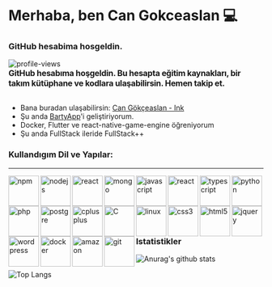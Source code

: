# Merhaba, ben Can Gokceaslan 💻
### GitHub hesabima hosgeldin.

![profile-views](https://komarev.com/ghpvc/?username=cangokceaslan&color=brightgreen)

<div style="display:flex; flex-direction:row;text-align-vertical:center;justify-content:center;align-items:center;margin-top:-30px">

<div style="flex:5;font-weight:bold;font-size:16px;letter-spacing:-0.32px;text-align-vertical:center !important;justify-content:center;align-items:center;">

GitHub hesabıma hoşgeldin. Bu hesapta eğitim kaynakları, bir takım kütüphane ve kodlara ulaşabilirsin. Hemen takip et.

</div>
</div>

- Bana buradan ulaşabilirsin: [Can Gökçeaslan - Ink](https://ink.cangokceaslan.com)
- Şu anda <a target="__blank" href="https://www.linkedin.com/company/bartyappcorporate/">BartyApp</a>'i geliştiriyorum.
- Docker, Flutter ve react-native-game-engine öğreniyorum
- Şu anda FullStack ileride FullStack++

<h3>
Kullandıgım Dil ve Yapılar:
</h3>
<hr />

<img align="left" alt="npm" width="60px" src="https://icongr.am/devicon/npm-original-wordmark.svg?size=60&color=currentColor" target="_blank" />

<img align="left" alt="nodejs" width="60px" src="https://icongr.am/devicon/nodejs-original.svg?size=60&color=currentColor" target="_blank" />

<img align="left" alt="react" width="60px" src="https://icongr.am/devicon/express-original.svg?size=60&color=currentColor" target="_blank" />

<img align="left" alt="mongo" width="60px" src="https://icongr.am/devicon/mongodb-original.svg?size=60&color=currentColor" target="_blank" />

<img align="left" alt="javascript" width="60px" src="https://icongr.am/devicon/javascript-original.svg?size=60&color=currentColor" target="_blank" />

<img align="left" alt="react" width="60px" src="https://icongr.am/devicon/react-original-wordmark.svg?size=60&color=currentColor" target="_blank" />

<img align="left" alt="typescript" width="60px" src="https://icongr.am/devicon/typescript-original.svg?size=60&color=currentColor" target="_blank" />

<img align="left" alt="python" width="60px" src="https://icongr.am/devicon/python-original.svg?size=60&color=currentColor" target="_blank" />

<img align="left" alt="php" width="60px" src="https://icongr.am/devicon/php-original.svg?size=60&color=currentColor" target="_blank" />

<img align="left" alt="postgre" width="60px" src="https://icongr.am/devicon/mysql-original.svg?size=60&color=currentColor" target="_blank" />

<img align="left" alt="cplusplus" width="60px" src="https://icongr.am/devicon/cplusplus-original.svg?size=60&color=currentColor" target="_blank" />

<img align="left" alt="C" width="60px" src="https://icongr.am/devicon/c-original.svg?size=60&color=currentColor" target="_blank" />

<img align="left" alt="linux" width="60px" src="https://icongr.am/devicon/linux-original.svg?size=60&color=currentColor" target="_blank" />

<img align="left" alt="css3" width="60px" src="https://icongr.am/devicon/css3-original.svg?size=128&color=currentColor" target="_blank" />

<img align="left" alt="html5" width="60px" src="https://icongr.am/devicon/html5-original.svg?size=128&color=currentColor" target="_blank" />

<img align="left" alt="jquery" width="60px" src="https://icongr.am/devicon/jquery-original.svg?size=128&color=currentColor" target="_blank" />

<img align="left" alt="wordpress" width="60px" src="https://icongr.am/devicon/wordpress-original.svg?size=128&color=currentColor" target="_blank" />

<img align="left" alt="docker" width="60px" src="https://icongr.am/devicon/android-original.svg?size=128&color=currentColor" target="_blank" />
  
<img align="left" alt="amazon" width="60px" src="https://icongr.am/devicon/amazonwebservices-original-wordmark.svg?size=60&color=currentColor" target="_blank" />

<img align="left" alt="git" width="60px" src="https://icongr.am/devicon/git-original.svg?size=60&color=currentColor" target="_blank" />  

<br />
<br />
<br />
<hr />
<h3>
Istatistikler
</h3>

![Anurag's github stats](https://github-readme-stats.vercel.app/api?username=cangokceaslan&count_private=true&show_icons=true&theme=dark)

![Top Langs](https://github-readme-stats.vercel.app/api/top-langs/?username=cangokceaslan&theme=dark&layout=compact&hide=glsl&langs_count=10)
